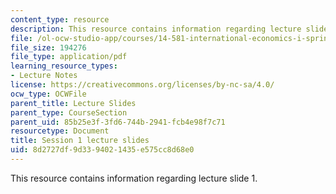 ```yaml
---
content_type: resource
description: This resource contains information regarding lecture slide 1.
file: /ol-ocw-studio-app/courses/14-581-international-economics-i-spring-2013/8d2727df9d3394021435e575cc8d68e0_MIT14_581S13_Lecslides1.pdf
file_size: 194276
file_type: application/pdf
learning_resource_types:
- Lecture Notes
license: https://creativecommons.org/licenses/by-nc-sa/4.0/
ocw_type: OCWFile
parent_title: Lecture Slides
parent_type: CourseSection
parent_uid: 85b25e3f-3fd6-744b-2941-fcb4e98f7c71
resourcetype: Document
title: Session 1 lecture slides
uid: 8d2727df-9d33-9402-1435-e575cc8d68e0
---
```

This resource contains information regarding lecture slide 1.